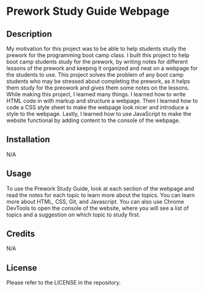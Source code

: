 # Prework Study Guide Webpage

## Description

My motivation for this project was to be able to help students study the prework for the programming boot camp class. 
I built this project to help boot camp students study for the prework, by writing notes for different lessons of the prework and keeping it organized and neat on a webpage for the students to use.
This project solves the problem of any boot camp students who may be stressed about completing the prework, as it helps them study for the preowork and gives them some notes on the lessons.
While making this project, I learned many things. I learned how to write HTML code in with markup and structure a webpage. Then I learned how to code a CSS style sheet to make the webpage look nicer and introduce a style to the webpage. Lastly, I learned how to use JavaScript to make the website functional by adding content to the console of the webpage.

## Installation

N/A

## Usage

To use the Prework Study Guide, look at each section of the webpage and read the notes for each topic to learn more about the topics. You can learn more about HTML, CSS, Git, and Javascript. You can also use Chrome DevTools to open the console of the website, where you will see a list of topics and a suggestion on which topic to study first.

## Credits

N/A

## License

Please refer to the LICENSE in the repository.
